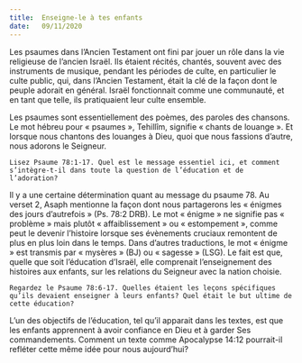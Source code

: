 ```yaml
---
title:  Enseigne-le à tes enfants
date:   09/11/2020
---
```


Les psaumes dans l’Ancien Testament ont fini par jouer un rôle dans la vie religieuse de l’ancien Israël. Ils étaient récités, chantés, souvent avec des instruments de musique, pendant les périodes de culte, en particulier le culte public, qui, dans l’Ancien Testament, était la clé de la façon dont le peuple adorait en général. Israël fonctionnait comme une communauté, et en tant que telle, ils pratiquaient leur culte ensemble.

Les psaumes sont essentiellement des poèmes, des paroles des chansons. Le mot hébreu pour « psaumes », Tehillîm, signifie « chants de louange ». Et lorsque nous chantons des louanges à Dieu, quoi que nous fassions d’autre, nous adorons le Seigneur.

`Lisez Psaume 78:1-17. Quel est le message essentiel ici, et comment s’intègre-t-il dans toute la question de l’éducation et de l’adoration?`

Il y a une certaine détermination quant au message du psaume 78. Au verset 2, Asaph mentionne la façon dont nous partagerons les « énigmes des jours d’autrefois » (Ps. 78:2 DRB). Le mot « énigme » ne signifie pas « problème » mais plutôt « affaiblissement » ou « estompement », comme peut le devenir l’histoire lorsque ses évènements cruciaux remontent de plus en plus loin dans le temps. Dans d’autres traductions, le mot « énigme » est transmis par « mysères » (BJ) ou « sagesse » (LSG). Le fait est que, quelle que soit l’éducation d’Israël, elle comprenait l’enseignement des histoires aux enfants, sur les relations du Seigneur avec la nation choisie.

`Regardez le Psaume 78:6-17. Quelles étaient les leçons spécifiques qu’ils devaient enseigner à leurs enfants? Quel était le but ultime de cette éducation?`

L’un des objectifs de l’éducation, tel qu’il apparait dans les textes, est que les enfants apprennent à avoir confiance en Dieu et à garder Ses commandements. Comment un texte comme Apocalypse 14:12 pourrait-il refléter cette même idée pour nous aujourd’hui?